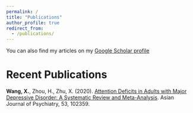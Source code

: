 ```yaml
---
permalink: /
title: "Publications"
author_profile: true
redirect_from: 
  - /publications/
---
```



You can also find my articles on my [Google Scholar profile](https://scholar.google.com/citations?user=lUH8Nl4AAAAJ&hl=en)

Recent Publications
======
<strong>Wang, X.</strong>, Zhou, H., Zhu, X. (2020). [Attention Deficits in Adults with Major Depressive Disorder: A Systematic Review and Meta-Analysis](https://www.sciencedirect.com/science/article/pii/S187620182030472X?via%3Dihub). Asian Journal of Psychiatry, 53, 102359. 
